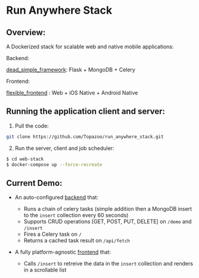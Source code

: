 # Run Anywhere Stack

## Overview:

A Dockerized stack for scalable web and native mobile applications:

Backend:

[dead_simple_framework](https://github.com/Topazoo/dead_simple_framework): Flask + MongoDB + Celery


Frontend:

[flexible_frontend](https://github.com/Topazoo/flutter_web_frontend) : Web + iOS Native + Android Native

## Running the application client and server:

1. Pull the code:

```sh
git clone https://github.com/Topazoo/run_anywhere_stack.git
```

2. Run the server, client and job scheduler:

```sh
$ cd web-stack
$ docker-compose up --force-recreate
```

## Current Demo:

- An auto-configured [backend](https://github.com/Topazoo/web-stack/blob/master/server/app/server_demo.py) that:
  - Runs a chain of celery tasks (simple addition then a MongoDB insert to the `insert` collection every 60 seconds)
  - Supports CRUD operations [GET, POST, PUT, DELETE] on `/demo` and `/insert`
  - Fires a Celery task on `/`
  - Returns a cached task result on `/api/fetch`

- A fully platform-agnostic [frontend](https://github.com/Topazoo/flexible_frontend/blob/master/app/lib/main.dart) that:
  - Calls `/insert` to retreive the data in the `insert` collection and renders in a scrollable list
  